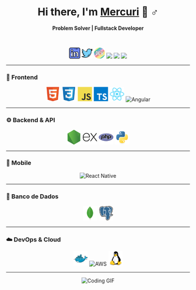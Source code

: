 <div align="center">
  <h1>Hi there, I'm <a href="https://www.mercuridev.com">Mercuri</a> 👋 ♂️</h1>
  <p><strong>Problem Solver | Fullstack Developer</strong></p>
</div>

<br>

<!-- Redes -->
<p align="center">
  <a href="https://www.linkedin.com/in/rafa-mercuri/"><img height="30" src="https://raw.githubusercontent.com/8bithemant/8bithemant/master/linkedin.png"></a>
  <a href="https://twitter.com/rafinha2510"><img height="30" src="https://raw.githubusercontent.com/8bithemant/8bithemant/master/twitter.png"></a>
  <a href="https://www.mercuridev.com"><img height="30" src="https://raw.githubusercontent.com/8bithemant/8bithemant/master/devto.png"></a>
  <a href="https://www.facebook.com/rafael.mercuri/"><img height="30" src="https://images.vexels.com/media/users/3/153662/isolated/preview/e2c9370478afda97a2fa80b1fab515e6-iacute-cone-de-tra-ccedil-o-colorido-do-facebook-by-vexels.png"></a>
  <a href="https://www.nescafe-dolcegusto.com.br/"><img height="30" src="https://i.pinimg.com/originals/91/8f/15/918f15ac8b1522a2a738b8af4834257e.png"></a>
  <a href="https://www.binance.com/pt-BR/register?ref=112473702"><img height="28" src="https://coinarbitragebot.com/inc/coin_logos/binance-coin.png"></a>
</p>

---

### 🧠 Frontend
<p align="center">
  <img src="https://raw.githubusercontent.com/devicons/devicon/master/icons/html5/html5-original.svg" width="40" height="40" alt="HTML5"/>
  <img src="https://raw.githubusercontent.com/devicons/devicon/master/icons/css3/css3-original.svg" width="40" height="40" alt="CSS3"/>
  <img src="https://raw.githubusercontent.com/devicons/devicon/master/icons/javascript/javascript-original.svg" width="40" height="40" alt="JavaScript"/>
  <img src="https://raw.githubusercontent.com/devicons/devicon/master/icons/typescript/typescript-original.svg" width="40" height="40" alt="TypeScript"/>
  <img src="https://raw.githubusercontent.com/devicons/devicon/master/icons/react/react-original.svg" width="40" height="40" alt="React"/>
  <img src="https://angular.io/assets/images/logos/angular/angular.svg" width="40" height="40" alt="Angular"/>
</p>

---

### ⚙️ Backend & API
<p align="center">
  <img src="https://raw.githubusercontent.com/devicons/devicon/master/icons/nodejs/nodejs-original.svg" width="40" height="40" alt="Node.js"/>
  <img src="https://raw.githubusercontent.com/devicons/devicon/master/icons/express/express-original.svg" width="40" height="40" alt="Express"/>
  <img src="https://raw.githubusercontent.com/devicons/devicon/master/icons/php/php-original.svg" width="40" height="40" alt="PHP"/>
  <img src="https://raw.githubusercontent.com/devicons/devicon/master/icons/python/python-original.svg" width="40" height="40" alt="Python"/>
</p>

---

### 📱 Mobile
<p align="center">
  <img src="https://reactnative.dev/img/header_logo.svg" width="40" height="40" alt="React Native"/>
</p>

---

### 💾 Banco de Dados
<p align="center">
  <img src="https://raw.githubusercontent.com/devicons/devicon/master/icons/mongodb/mongodb-original.svg" width="40" height="40" alt="MongoDB"/>
  <img src="https://raw.githubusercontent.com/devicons/devicon/master/icons/postgresql/postgresql-original.svg" width="40" height="40" alt="PostgreSQL"/>
</p>

---

### ☁️ DevOps & Cloud
<p align="center">
  <img src="https://raw.githubusercontent.com/devicons/devicon/master/icons/docker/docker-original.svg" width="40" height="40" alt="Docker"/>
  <img src="https://img.icons8.com/color/48/000000/amazon-web-services.png" width="40" height="40" alt="AWS"/>
  <img src="https://raw.githubusercontent.com/devicons/devicon/master/icons/linux/linux-original.svg" width="40" height="40" alt="Linux"/>
</p>

---

<p align="center">
  <img src="https://abale.com.br/wp-content/uploads/2019/04/programar-mao-massa.gif" alt="Coding GIF" />
</p>
